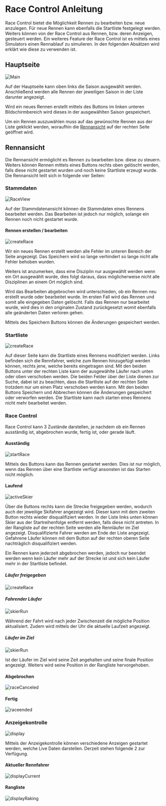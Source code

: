 # Race Control Anleitung

Race Control bietet die Möglichkeit Rennen zu bearbeiten bzw. neue anzulegen. Für neue Rennen kann ebenfalls die Startliste festgelegt werden. Weiters können von der Race Control aus Rennen, bzw. deren Anzeigen, gesteuert werden.
Ein weiteres Feature der Race Control ist es mittels eines Simulators einen Rennablauf zu simulieren.
In den folgenden Absätzen wird erklärt wie diese zu verwenden ist.

## Hauptseite

![Main](images/rc-doc/main.jpg)

Auf der Hauptseite kann oben links die Saison ausgewählt werden. Anschließend werden alle Rennen der jeweiligen Saison in der Liste darunter angezeigt.

Wird ein neues Rennen erstellt mittels des Buttons im linken unteren Bildschirmbereich wird dieses in der ausgewählten Saison gespeichert.

Um ein Rennen auszuwählen muss auf das gewünschte Rennen aus der Liste geklickt werden, woraufhin die [Rennansicht](#rennansicht) auf der rechten Seite geöffnet wird.

## Rennansicht

Die Rennansicht ermöglicht es Rennen zu bearbeiten bzw. diese zu steuern. Weiters können Rennen mittels eines Buttons rechts oben gelöscht werden, falls diese nicht gestartet wurden und noch keine Startliste erzeugt wurde.
Die Rennansicht teilt sich in folgende vier Seiten:

### Stammdaten

![RaceView](images/rc-doc/raceview.png)

Auf der Stammdatenansicht können die Stammdaten eines Rennens bearbeitet werden. Das Bearbeiten ist jedoch nur möglich, solange ein Rennen noch nicht gestartet wurde.

#### Rennen erstellen / bearbeiten

![createRace](images/rc-doc/crateRace.png)

Wir ein neues Rennen erstellt werden alle Fehler im unteren Bereich der Seite angezeigt. Das Speichern wird so lange verhindert so lange nicht alle Fehler behoben wurden.

Weiters ist anzumerken, dass eine Disziplin nur ausgewählt werden wenn ein Ort ausgewählt wurde, dies folgt daraus, dass möglicherweise nicht alle Disziplinen an einem Ort möglich sind.

Wird das Bearbeiten abgebrochen wird unterschieden, ob ein Rennen neu erstellt wurde oder bearbeitet wurde.
Im ersten Fall wird das Rennen und somit alle eingegeben Daten gelöscht. Falls das Rennen nur bearbeitet wurde, wird dies in den originalen Zustand zurückgesetzt womit ebenfalls alle geänderten Daten verloren gehen.

Mittels des Speichern Buttons können die Änderungen gespeichert werden.

### Startliste

![createRace](images/rc-doc/startlist.png)

Auf dieser Seite kann die Startliste eines Rennens modifiziert werden. Links befinden sich die Rennfahrer, welche zum Rennen hinzugefügt werden können, rechts jene, welche bereits eingetragen sind.
Mit den beiden Buttons unter der rechten Liste kann der ausgewählte Läufer nach unten oder oben verschoben werden.
Die beiden Felder über der Liste dienen zur Suche, dabei ist zu beachten, dass die Startliste auf der rechten Seite trotzdem nur um einen Platz verschoben werden kann.
Mit den beiden Buttons Speichern und Abbrechen können die Änderungen gespeichert oder verworfen werden.
Die Startliste kann nach starten eines Rennens nicht mehr bearbeitet werden.

### Race Control

Race Control kann 3 Zustände darstellen, je nachdem ob ein Rennen ausständig ist, abgebrochen wurde, fertig ist, oder gerade läuft.

#### Ausständig

![startRace](images/rc-doc/startRace.png)

Mittels des Buttons kann das Rennen gestartet werden.
Dies ist nur möglich, wenn das Rennen über eine Startliste verfügt ansonsten ist das Starten nicht möglich.

#### Laufend

![activeSkier](images/rc-doc/noActiveSkier.png)

Über die Buttons rechts kann die Strecke freigegeben werden, wodurch auch der jeweilige Skifahrer angezeigt wird. Dieser kann mit dem zweiten Button rechts wieder disqualifiziert werden.
In der Liste links unten können Skier aus der Startreihenfolge entfernt werden, falls diese nicht antreten.
In der Rangliste auf der rechten Seite werden alle Rennläufer im Ziel angezeigt. Disqualifizierte Fahrer werden am Ende der Liste angezeigt. Gefahrene Läufer können mit dem Button auf der rechten oberen Seite nachträglich disqualifiziert werden.

Ein Rennen kann jederzeit abgebrochen werden, jedoch nur beendet werden wenn kein Läufer mehr auf der Strecke ist und sich kein Läufer mehr in der Startliste befindet.

##### Läufer freigegeben

![createRace](images/rc-doc/activeSkier.png)

##### Fahrender Läufer

![skierRun](images/rc-doc/skierdriving.png)

Während der Fahrt wird nach jeder Zwischenzeit die mögliche Position aktualisiert.
Zudem wird mittels der Uhr die aktuelle Laufzeit angezeigt.

##### Läufer im Ziel

![skierRun](images/rc-doc/skierdriven.png)

Ist der Läufer im Ziel wird seine Zeit angehalten und seine finale Position angezeigt.
Weiters wird seine Position in der Rangliste hervorgehoben.

#### Abgebrochen

![raceCanceled](images/rc-doc/racecanceled.png)

#### Fertig

![raceended](images/rc-doc/raceend.png)

### Anzeigekontrolle

![display](images/rc-doc/display.png)

Mittels der Anzeigekontrolle können verschiedene Anzeigen gestartet werden, welche Live Daten darstellen.
Derzeit stehen folgende 2 zur Verfügung.

#### Aktueller Rennfahrer

![displayCurrent](images/rc-doc/currentSkierDisplay.png)

#### Rangliste

![displayRaking](images/rc-doc/rankingDisplay.png)
